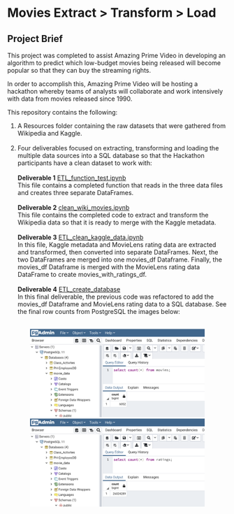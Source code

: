 # Movies Extract > Transform > Load

## Project Brief 

This project was completed to assist Amazing Prime Video in developing an algorithm to predict which low-budget movies being released will become popular so that they can buy the streaming rights.

In order to accomplish this, Amazing Prime Video will be hosting a hackathon whereby teams of analysts will collaborate and work intensively with data from movies released since 1990.

This repository contains the following: 

   1. A Resources folder containing the raw datasets that were gathered from Wikipedia and Kaggle.<br><br/>
   2. Four deliverables focused on extracting, transforming and loading the multiple data sources into a SQL database so that the Hackathon participants have a clean dataset to work with:<br><br/>
        **Deliverable 1** <a href="https://github.com/hollyouellette/Movies-ETL/blob/main/ETL_function_test.ipynb/" target="_blank">ETL_function_test.ipynb</a> <br/>
         This file contains a completed function that reads in the three data files and creates three separate DataFrames.<br/><br/>
         **Deliverable 2** <a href="https://github.com/hollyouellette/Movies-ETL/blob/main/ETL_clean_wiki_movies.ipynb">clean_wiki_movies.ipynb</a> <br/>
         This file contains the completed code to extract and transform the Wikipedia data so that it is ready to merge with the Kaggle metadata. <br><br/>
         **Deliverable 3** <a href="https://github.com/hollyouellette/Movies-ETL/blob/main/ETL_clean_kaggle_data.ipynb">ETL_clean_kaggle_data.ipynb</a><br/>
         In this file, Kaggle metadata and MovieLens rating data are extracted and transformed, then converted into separate DataFrames. Next, the two DataFrames are merged into one movies_df Dataframe. Finally, the movies_df Dataframe is merged with the MovieLens rating data DataFrame to create movies_with_ratings_df.<br><br/>
         **Deliverable 4** <a href="https://github.com/hollyouellette/Movies-ETL/blob/main/ETL_create_database.ipynb">ETL_create_database</a><br/>
         In this final deliverable, the previous code was refactored to add the movies_df Dataframe and MovieLens rating data to a SQL database. See the final row counts from PostgreSQL the images below: <br><br/>
<p align = "center"> 
<img src="https://github.com/hollyouellette/Movies-ETL/blob/main/Resources/movies_query.png" width=400>
<img src="https://github.com/hollyouellette/Movies-ETL/blob/main/Resources/ratings_query.png" width=400>
</p>
